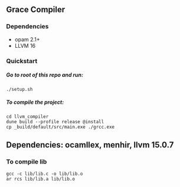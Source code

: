 ## Grace Compiler

### Dependencies
- opam 2.1+
- LLVM 16

### Quickstart
##### Go to root of this repo and run:
```
./setup.sh
```
##### To compile the project:
```
cd llvm_compiler
dune build --profile release @install
cp _build/default/src/main.exe ./grcc.exe
```


## Dependencies: ocamllex, menhir, llvm 15.0.7

### To compile lib
```
gcc -c lib/lib.c -o lib/lib.o
ar rcs lib/lib.a lib/lib.o
```
